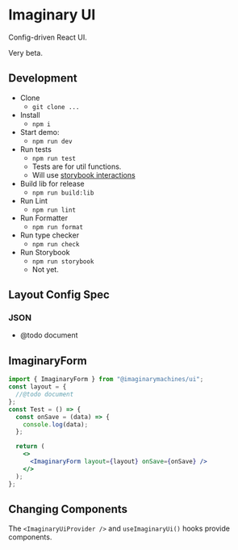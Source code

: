# Imaginary UI

Config-driven React UI.

Very beta.

## Development

- Clone
  - `git clone ...`
- Install
  - `npm i`
- Start demo:
  - `npm run dev`
- Run tests
  - `npm run test`
  - Tests are for util functions.
  - Will use [storybook interactions](https://storybook.js.org/addons/@storybook/addon-interactions)
- Build lib for release
  - `npm run build:lib`
- Run Lint
  - `npm run lint`
- Run Formatter
  - `npm run format`
- Run type checker
  - `npm run check`
- Run Storybook
  - `npm run storybook`
  - Not yet.

## Layout Config Spec

### JSON

- @todo document

## ImaginaryForm

```jsx
import { ImaginaryForm } from "@imaginarymachines/ui";
const layout = {
  //@todo document
};
const Test = () => {
  const onSave = (data) => {
    console.log(data);
  };

  return (
    <>
      <ImaginaryForm layout={layout} onSave={onSave} />
    </>
  );
};
```

## Changing Components

The `<ImaginaryUiProvider />` and `useImaginaryUi()` hooks provide components.
